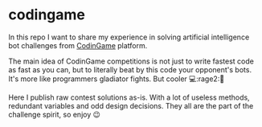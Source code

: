 # codingame  
In this repo I want to share my experience in solving artificial intelligence bot challenges from [CodinGame](https://www.codingame.com) platform.  


The main idea of CodinGame competitions is not just to write fastest code as fast as you can, but to literally beat by this code your opponent's bots. It's more like programmers gladiator fights. But cooler :computer::rage2::crown:  


Here I publish raw contest solutions as-is. With a lot of useless methods, redundant variables and odd design decisions. They all are the part of the challenge spirit, so enjoy :wink:
